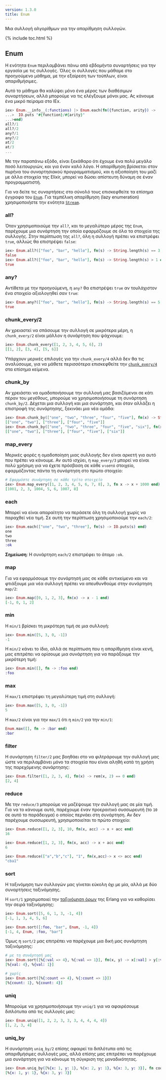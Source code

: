 ```yaml
---
version: 1.3.0
title: Enum
---
```


Μια συλλογή αλγορίθμων για την απαρίθμηση συλλογών.

{% include toc.html %}

## Enum

Η ενότητα `Enum` περιλαμβάνει πάνω από εβδομήντα συναρτήσεις για την εργασία με τις συλλογές.
Όλες οι συλλογές που μάθαμε στο προηγούμενο μάθημα, με την εξαίρεση των τούπλων, είναι απαριθμήσιμες.

Αυτό το μάθημα θα καλύψει μόνο ένα μέρος των διαθέσιμων συναρτήσεων, αλλά μπορούμε να τις ελέγξουμε μόνοι μας.
Ας κάνουμε ένα μικρό πείραμα στο IEx.

```elixir
iex> Enum.__info__(:functions) |> Enum.each(fn({function, arity}) ->
...>  IO.puts "#{function}/#{arity}"
...>end)
all?/1
all?/2
any?/1
any?/2
at/2
at/3
...
```

Με την παραπάνω εξόδο, είναι ξεκάθαρο ότι έχουμε ένα πολύ μεγάλο ποσό λειτουργιών, και για έναν καλό λόγο.
Η απαρίθμηση βρίσκεται στον πυρήνα του συναρτησιακού προγραμματισμού, και η αξιοποίηση του μαζί με άλλα στοιχεία της Elixir, μπορεί να δώσει απίστευτη δύναμη σε έναν προγραμματιστή.

Για να δείτε τις συναρτήσεις στο σύνολό τους επισκεφθείτε τα επίσημα έγγραφα του [`Enum`](https://hexdocs.pm/elixir/Enum.html).  Για τεμπέλικη απαρίθμηση (lazy enumeration) χρησιμοποιήστε την ενότητα [`Stream`](https://hexdocs.pm/elixir/Stream.html).

### all?

Όταν χρησιμοποιούμε την `all?`, και το μεγαλύτερο μέρος της `Enum`, παρέχουμε μια συνάρτηση την οποία εφαρμόζουμε σε όλα τα στοιχεία της συλλογής.
Στην περίπτωση της `all?`, όλη η συλλογή πρέπει να επιστρέφει `true`, αλλιώς θα επιστρέψει `false`:

```elixir
iex> Enum.all?(["foo", "bar", "hello"], fn(s) -> String.length(s) == 3 end)
false
iex> Enum.all?(["foo", "bar", "hello"], fn(s) -> String.length(s) > 1 end)
true
```

### any?

Αντίθετα με την προηγούμενη, η `any?` θα επιστρέψει `true` αν τουλάχιστον ένα στοιχείο αξιολογηθεί σαν `true`:

```elixir
iex> Enum.any?(["foo", "bar", "hello"], fn(s) -> String.length(s) == 5 end)
true
```

### chunk_every/2

Αν χρειαστεί να σπάσουμε την συλλογή σε μικρότερα μέρη, η `chunk_every/2` είναι μάλλον η συνάρτηση που ψάχνουμε:

```elixir
iex> Enum.chunk_every([1, 2, 3, 4, 5, 6], 2)
[[1, 2], [3, 4], [5, 6]]
```

Yπάρχουν μερικές επιλογές για την `chunk_every/4` αλλά δεν θα τις αναλύσουμε, για να μάθετε περισσότερα επισκεφθείτε την [`chunk_every/4`](https://hexdocs.pm/elixir/Enum.html#chunk_every/4) στα επίσημα κείμενα.

### chunk_by

Αν χρειάστει να ομαδοποιήσουμε την συλλογή μας βασιζόμενοι σε κάτι πέραν του μεγέθους, μπορούμε να χρησιμοποιήσουμε τη συνάρτηση `chunk_by/2`.
Δέχεται μια συλλογή και μια συνάρτηση, και όταν αλλάζει η επιστροφή της συνάρτησης, ξεκινάει μια νέα ομάδα:

```elixir
iex> Enum.chunk_by(["one", "two", "three", "four", "five"], fn(x) -> String.length(x) end)
[["one", "two"], ["three"], ["four", "five"]]
iex> Enum.chunk_by(["one", "two", "three", "four", "five", "six"], fn(x) -> String.length(x) end)
[["one", "two"], ["three"], ["four", "five"], ["six"]]
```

### map_every

Μερικές φορές η ομαδοποίηση μιας συλλογής δεν είναι αρκετή για αυτό που πρέπει να κάνουμε.
Αν αυτό ισχύει, η `map_every/3` μπορεί να είναι πολύ χρήσιμη για να έχετε πρόσβαση σε κάθε `νιοστό` στοιχείο, εφαρμόζοντας πάντα τη συνάρτηση στο πρώτο στοιχείο:

```elixir
# Εφαρμόστε συνάρτηση σε κάθε τρίτο στοιχείο
iex> Enum.map_every([1, 2, 3, 4, 5, 6, 7, 8], 3, fn x -> x + 1000 end)
[1001, 2, 3, 1004, 5, 6, 1007, 8]
```

### each

Μπορεί να είναι απαραίτητο να περάσετε όλη τη συλλογή χωρίς να παραχθεί νέα τιμή. Σε αυτή την περίπτωση χρησιμοποιούμε την `each/2`:

```elixir
iex> Enum.each(["one", "two", "three"], fn(s) -> IO.puts(s) end)
one
two
three
:ok
```

__Σημείωση__: Η συνάρτηση `each/2` επιστρέφει το άτομο `:ok`.

### map

Για να εφαρμόσουμε την συνάρτησή μας σε κάθε αντικείμενο και να φτιάξουμε μια νέα συλλογή πρέπει να απευθυνθούμε στην συνάρτηση `map/2`:

```elixir
iex> Enum.map([0, 1, 2, 3], fn(x) -> x - 1 end)
[-1, 0, 1, 2]
```

### min

Η `min/1` βρίσκει τη μικρότερη τιμή σε μια συλλογή:

```elixir
iex> Enum.min([5, 3, 0, -1])
-1
```

Η `min/2` κάνει το ίδιο, αλλά σε περίπτωση που η απαρίθμηση είναι κενή, μας επιτρέπει να ορίσουμε μια συνάρτηση για να παράξουμε την μικρότερη τιμή:

```elixir
iex> Enum.min([], fn -> :foo end)
:foo
```

### max

Η `max/1` επιστρέφει τη μεγαλύτερη τιμή στη συλλογή:

```elixir
iex> Enum.max([5, 3, 0, -1])
5
```

Η `max/2` είναι για την `max/1` ότι η `min/2` για την `min/1`:

```elixir
Enum.max([], fn -> :bar end)
:bar
```

### filter

Η συνάρτηση `filter/2` μας βοηθάει στο να φιλτράρουμε την συλλογή μας ώστε να περιλαμβάνει μόνο τα στοιχεία που είναι αληθή κατά τη χρήση της παρεχόμενης συνάρτησης:

```elixir
iex> Enum.filter([1, 2, 3, 4], fn(x) -> rem(x, 2) == 0 end)
[2, 4]
```

### reduce

Με την `reduce/3` μπορούμε να μαζέψουμε την συλλογή μας σε μία τιμή.
Για να το κάνουμε αυτό, παρέχουμε έναν προεραιτικό συσσωρευτή (το `10` σε αυτό το παράδειγμα) ο οποίος περνάει στη συνάρτηση. Αν δεν παρέχουμε συσσωρευτή, χρησιμοποιείται το πρώτο στοιχείο:

```elixir
iex> Enum.reduce([1, 2, 3], 10, fn(x, acc) -> x + acc end)
16

iex> Enum.reduce([1, 2, 3], fn(x, acc) -> x + acc end)
6

iex> Enum.reduce(["a","b","c"], "1", fn(x,acc)-> x <> acc end)
"cba1"
```

### sort

Η ταξινόμηση των συλλογών μας γίνεται εύκολη όχι με μία, αλλά με δύο συναρτήσεις ταξινόμησης.

Η `sort/1` χρησιμοποιεί την [ταξινόμηση όρων](http://erlang.org/doc/reference_manual/expressions.html#term-comparisons) της Erlang για να καθορίσει την σειρά ταξινόμησης:

```elixir
iex> Enum.sort([5, 6, 1, 3, -1, 4])
[-1, 1, 3, 4, 5, 6]

iex> Enum.sort([:foo, "bar", Enum, -1, 4])
[-1, 4, Enum, :foo, "bar"]
```

Όμως η `sort/2` μας επιτρέπει να παρέχουμε μια δική μας συνάρτηση ταξινόμησης:

```elixir
# με τη συνάρτησή μας
iex> Enum.sort([%{:val => 4}, %{:val => 1}], fn(x, y) -> x[:val] > y[:val] end)
[%{val: 4}, %{val: 1}]

# χωρίς
iex> Enum.sort([%{:count => 4}, %{:count => 1}])
[%{count: 1}, %{count: 4}]
```

### uniq

Μπορούμε να χρησιμοποιήσουμε την `uniq/1` για να αφαιρέσουμε διπλότυπα από τις συλλογές μας:

```elixir
iex> Enum.uniq([1, 2, 2, 3, 3, 3, 4, 4, 4, 4])
[1, 2, 3, 4]
```

### uniq_by

Η συνάρτηση `uniq_by/2` επίσης αφαιρεί τα διπλότυπα από τις απαριθμήσιμες συλλογές μας, αλλά επίσης μας επιτρέπει να παρέχουμε μια συνάρτηση για να κάνουμε τη σύγκριση της μοναδικότητας.

```elixir
iex> Enum.uniq_by([%{x: 1, y: 1}, %{x: 2, y: 1}, %{x: 3, y: 3}], fn coord -> coord.y end)
[%{x: 1, y: 1}, %{x: 3, y: 3}]
```
